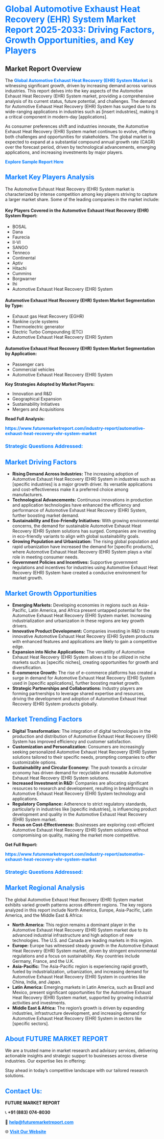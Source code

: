 <h1 style="color: #007BFF;">Global Automotive Exhaust Heat Recovery (EHR) System Market Report 2025-2033: Driving Factors, Growth Opportunities, and Key Players</h1>

<section id="overview">
<h2>Market Report Overview</h2>
<p>The <a href="https://www.futuremarketreport.com/industry-report/automotive-exhaust-heat-recovery-ehr-system-market" style="color: #007BFF; text-decoration: none;"><strong>Global Automotive Exhaust Heat Recovery (EHR) System Market</strong></a> is witnessing significant growth, driven by increasing demand across various industries. This report delves into the key aspects of the Automotive Exhaust Heat Recovery (EHR) System market, providing a comprehensive analysis of its current status, future potential, and challenges. The demand for Automotive Exhaust Heat Recovery (EHR) System has surged due to its wide-ranging applications in industries such as [insert industries], making it a critical component in modern-day [applications].</p>
<p>As consumer preferences shift and industries innovate, the Automotive Exhaust Heat Recovery (EHR) System market continues to evolve, offering both challenges and opportunities for stakeholders. The global market is expected to expand at a substantial compound annual growth rate (CAGR) over the forecast period, driven by technological advancements, emerging applications, and increasing investments by major players.</p>
</section>

<section id="overview">
<p><a href="https://www.futuremarketreport.com/request-sample/reportId=100495" style="color: #007BFF; text-decoration: none;"><strong>Explore Sample Report Here</strong></a></p>
</section>

<section id="key-players">
<h2 style="color: #007BFF;">Market Key Players Analysis</h2>
<p>The Automotive Exhaust Heat Recovery (EHR) System market is characterized by intense competition among key players striving to capture a larger market share. Some of the leading companies in the market include:</p>
<h4>Key Players Covered in the Automotive Exhaust Heat Recovery (EHR) System Report:</h4>
<ul><li>BOSAL</li><li>Dana</li><li>Faurecia</li><li>II-VI</li><li>SANGO</li><li>Tenneco</li><li>Continental</li><li>Aptiv</li><li>Hitachi</li><li>Cummins</li><li>Borgwarner</li><li>Ihi</li><li>Automotive Exhaust Heat Recovery (EHR) System</li></ul>
<h4>Automotive Exhaust Heat Recovery (EHR) System Market Segmentation by Type:</h4>
<ul><li>Exhaust gas Heat Recovery (EGHR)</li><li>Rankine cycle systems</li><li>Thermoelectric generator</li><li>Electric Turbo Compounding (ETC)</li><li>Automotive Exhaust Heat Recovery (EHR) System</li></ul>

<h4>Automotive Exhaust Heat Recovery (EHR) System Market Segmentation by Application:</h4>
<ul><li>Passenger cars</li><li>Commercial vehicles</li><li>Automotive Exhaust Heat Recovery (EHR) System</li></ul>
<p><strong>Key Strategies Adopted by Market Players:</strong></p>
<ul>
<li>Innovation and R&D</li>
<li>Geographical Expansion</li>
<li>Sustainability Initiatives</li>
<li>Mergers and Acquisitions</li>
</ul>
</section>

<section>
<p><strong>Read Full Analysis: </strong></p><a href="https://www.futuremarketreport.com/industry-report/automotive-exhaust-heat-recovery-ehr-system-market" style="color: #007BFF; text-decoration: none;"><strong>https://www.futuremarketreport.com/industry-report/automotive-exhaust-heat-recovery-ehr-system-market</strong></a>
<h3 style="color: #007BFF;">Strategic Questions Addressed:</h3>
</section>

<section id="driving-factors">
<h2 style="color: #007BFF;">Market Driving Factors</h2>
<ul>
<li><strong>Rising Demand Across Industries:</strong> The increasing adoption of Automotive Exhaust Heat Recovery (EHR) System in industries such as [specific industries] is a major growth driver. Its versatile applications and cost-effectiveness make it a preferred choice among manufacturers.</li>
<li><strong>Technological Advancements:</strong> Continuous innovations in production and application technologies have enhanced the efficiency and performance of Automotive Exhaust Heat Recovery (EHR) System, further boosting market demand.</li>
<li><strong>Sustainability and Eco-Friendly Initiatives:</strong> With growing environmental concerns, the demand for sustainable Automotive Exhaust Heat Recovery (EHR) System solutions has surged. Companies are investing in eco-friendly variants to align with global sustainability goals.</li>
<li><strong>Growing Population and Urbanization:</strong> The rising global population and rapid urbanization have increased the demand for [specific products], where Automotive Exhaust Heat Recovery (EHR) System plays a vital role in meeting consumer needs.</li>
<li><strong>Government Policies and Incentives:</strong> Supportive government regulations and incentives for industries using Automotive Exhaust Heat Recovery (EHR) System have created a conducive environment for market growth.</li>
</ul>
</section>

<section id="growth-opportunities">
<h2 style="color: #007BFF;">Market Growth Opportunities</h2>
<ul>
<li><strong>Emerging Markets:</strong> Developing economies in regions such as Asia-Pacific, Latin America, and Africa present untapped potential for the Automotive Exhaust Heat Recovery (EHR) System market. Increasing industrialization and urbanization in these regions are key growth drivers.</li>
<li><strong>Innovative Product Development:</strong> Companies investing in R&D to create innovative Automotive Exhaust Heat Recovery (EHR) System products with enhanced features and applications are likely to gain a competitive edge.</li>
<li><strong>Expansion into Niche Applications:</strong> The versatility of Automotive Exhaust Heat Recovery (EHR) System allows it to be utilized in niche markets such as [specific niches], creating opportunities for growth and diversification.</li>
<li><strong>E-commerce Growth:</strong> The rise of e-commerce platforms has created a surge in demand for Automotive Exhaust Heat Recovery (EHR) System used in [specific applications], further boosting market growth.</li>
<li><strong>Strategic Partnerships and Collaborations:</strong> Industry players are forming partnerships to leverage shared expertise and resources, driving the development and adoption of Automotive Exhaust Heat Recovery (EHR) System products globally.</li>
</ul>
</section>

<section id="trending-factors">
<h2 style="color: #007BFF;">Market Trending Factors</h2>
<ul>
<li><strong>Digital Transformation:</strong> The integration of digital technologies in the production and distribution of Automotive Exhaust Heat Recovery (EHR) System has improved efficiency and customer satisfaction.</li>
<li><strong>Customization and Personalization:</strong> Consumers are increasingly seeking personalized Automotive Exhaust Heat Recovery (EHR) System solutions tailored to their specific needs, prompting companies to offer customizable options.</li>
<li><strong>Sustainability and Circular Economy:</strong> The push towards a circular economy has driven demand for recyclable and reusable Automotive Exhaust Heat Recovery (EHR) System solutions.</li>
<li><strong>Increased Investment in R&D:</strong> Companies are allocating significant resources to research and development, resulting in breakthroughs in Automotive Exhaust Heat Recovery (EHR) System technology and applications.</li>
<li><strong>Regulatory Compliance:</strong> Adherence to strict regulatory standards, particularly in industries like [specific industries], is influencing product development and quality in the Automotive Exhaust Heat Recovery (EHR) System market.</li>
<li><strong>Focus on Cost-Effectiveness:</strong> Businesses are exploring cost-efficient Automotive Exhaust Heat Recovery (EHR) System solutions without compromising on quality, making the market more competitive.</li>
</ul>
</section>

<section>
<p><strong>Get Full Report: </strong></p><a href="https://www.futuremarketreport.com/industry-report/automotive-exhaust-heat-recovery-ehr-system-market" style="color: #007BFF; text-decoration: none;"><strong>https://www.futuremarketreport.com/industry-report/automotive-exhaust-heat-recovery-ehr-system-market</strong></a>
<h3 style="color: #007BFF;">Strategic Questions Addressed:</h3>
</section>


<section id="regional-analysis">
<h2 style="color: #007BFF;">Market Regional Analysis</h2>
<p>The global Automotive Exhaust Heat Recovery (EHR) System market exhibits varied growth patterns across different regions. The key regions analyzed in this report include North America, Europe, Asia-Pacific, Latin America, and the Middle East & Africa:</p>
<ul>
<li><strong>North America:</strong> This region remains a dominant player in the Automotive Exhaust Heat Recovery (EHR) System market due to its advanced industrial infrastructure and high adoption of new technologies. The U.S. and Canada are leading markets in this region.</li>
<li><strong>Europe:</strong> Europe has witnessed steady growth in the Automotive Exhaust Heat Recovery (EHR) System market, driven by stringent environmental regulations and a focus on sustainability. Key countries include Germany, France, and the U.K.</li>
<li><strong>Asia-Pacific:</strong> The Asia-Pacific region is experiencing rapid growth, fueled by industrialization, urbanization, and increasing demand for Automotive Exhaust Heat Recovery (EHR) System in countries like China, India, and Japan.</li>
<li><strong>Latin America:</strong> Emerging markets in Latin America, such as Brazil and Mexico, present significant opportunities for the Automotive Exhaust Heat Recovery (EHR) System market, supported by growing industrial activities and investments.</li>
<li><strong>Middle East & Africa:</strong> The region’s growth is driven by expanding industries, infrastructure development, and increasing demand for Automotive Exhaust Heat Recovery (EHR) System in sectors like [specific sectors].</li>
</ul>
</section>

<footer>
<h2 style="color: #007BFF;">About FUTURE MARKET REPORT</h2>
<p>We are a trusted name in market research and advisory services, delivering actionable insights and strategic support to businesses across diverse industries. Our expertise lies in offering:</p>

<p>Stay ahead in today’s competitive landscape with our tailored research solutions.</p>

<h2 style="color: #007BFF;">Contact Us:</h2>
<p><strong>FUTURE MARKET REPORT</strong></p>
<p>📞 <strong>+91 (883) 074-8030</strong></p>
<p>📧 <strong><a href="mailto:help@futuremarketreport.com" style="color: #007BFF;">help@futuremarketreport.com</a></strong></p>
<p>🌐 <strong><a href="https://www.futuremarketreport.com/" style="color: #007BFF;">Visit Our Website</a></strong></p>
</footer>